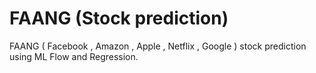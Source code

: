 # FAANG (Stock prediction)
FAANG ( Facebook , Amazon , Apple , Netflix , Google ) stock prediction using ML  Flow and Regression.
